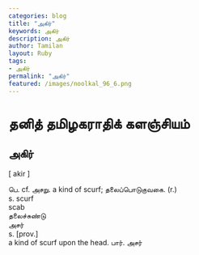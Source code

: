 ```yaml
---  
categories: blog  
title: "அகிர்"
keywords: அகிர்  
description: அகிர்
author: Tamilan  
layout: Ruby  
tags:     
- அகிர்
permalink: "அகிர்"  
featured: /images/noolkal_96_6.png  
--- 
```

# தனித் தமிழகராதிக் களஞ்சியம்
## அகிர்

[ akir ]  
  
பெ. cf. அசறு. a kind of scurf; தலைப்பொடுகுவகை. (r.)  
s. scurf  
scab  
தலைச்சுண்டு  
அசர்  
s. [prov.]  
a kind of scurf upon the head. பார். அசர்